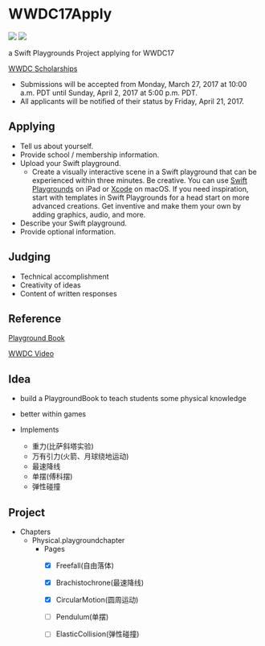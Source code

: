 # WWDC17Apply

![](https://img.shields.io/badge/iOS-10-brightgreen.svg) ![](https://img.shields.io/badge/Swift%20Playgrounds-1.0%20or%20later-orange.svg)

a Swift Playgrounds Project applying for WWDC17

[WWDC Scholarships](https://developer.apple.com/wwdc/scholarships/)

- Submissions will be accepted from Monday, March 27, 2017 at 10:00 a.m. PDT until Sunday, April 2, 2017 at 5:00 p.m. PDT. 
- All applicants will be notified of their status by Friday, April 21, 2017.



## Applying

- Tell us about yourself.
- Provide school / membership information.
- Upload your Swift playground.
  - Create a visually interactive scene in a Swift playground that can be experienced within three minutes. Be creative. You can use [Swift Playgrounds](https://itunes.apple.com/us/app/swift-playgrounds/id908519492?mt=8) on iPad or [Xcode](https://itunes.apple.com/us/app/xcode/id497799835?ls=1&mt=12) on macOS. If you need inspiration, start with templates in Swift Playgrounds for a head start on more advanced creations. Get inventive and make them your own by adding graphics, audio, and more.
- Describe your Swift playground.
- Provide optional information.



## Judging

- Technical accomplishment
- Creativity of ideas
- Content of written responses


## Reference

[Playground Book](https://developer.apple.com/library/prerelease/content/documentation/Xcode/Conceptual/swift_playgrounds_doc_format/index.html#//apple_ref/doc/uid/TP40017343-CH47-SW4)

[WWDC Video](https://developer.apple.com/videos/play/wwdc2016/408/)


## Idea

- build a PlaygroundBook to teach students some physical knowledge
- better within games


- Implements
  - 重力(比萨斜塔实验)
  - 万有引力(火箭、月球绕地运动)
  - 最速降线
  - 单摆(傅科摆)
  - 弹性碰撞

## Project

- Chapters 
  - Physical.playgroundchapter
    - Pages
      - [x] Freefall(自由落体)
      - [x] Brachistochrone(最速降线)
      - [x] CircularMotion(圆周运动)
      - [ ] Pendulum(单摆)
      - [ ] ElasticCollision(弹性碰撞)

